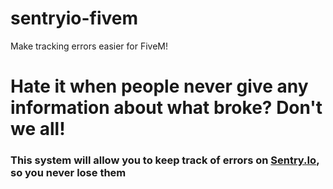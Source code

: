 # sentryio-fivem
Make tracking errors easier for FiveM!

# Hate it when people never give any information about what broke? Don't we all!
### This system will allow you to keep track of errors on [Sentry.Io](https://sentry.io/), so you never lose them
